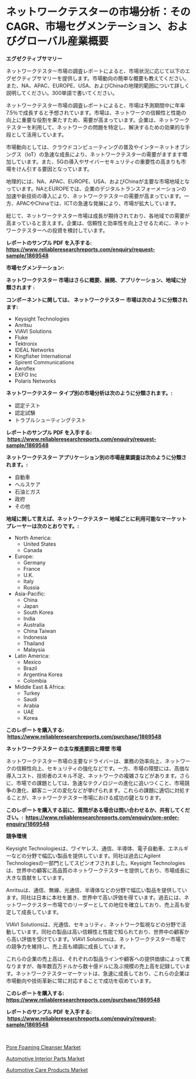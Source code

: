<p><h1>ネットワークテスターの市場分析：そのCAGR、市場セグメンテーション、およびグローバル産業概要</h1></p><p><strong>エグゼクティブサマリー</strong></p>
<p><p>ネットワークテスター市場の調査レポートによると、市場状況に応じて以下のエグゼクティブサマリーを提供します。市場動向の簡単な概要も教えてください。また、NA、APAC、EUROPE、USA、およびChinaの地理的範囲について詳しく説明してください。300単語で書いてください。</p><p>ネットワークテスター市場の調査レポートによると、市場は予測期間中に年率7.5％で成長すると予想されています。市場は、ネットワークの信頼性と性能の向上に重要な役割を果たすため、需要が高まっています。企業は、ネットワークテスターを利用して、ネットワークの問題を特定し、解決するための効果的な手段として活用しています。</p><p>市場動向としては、クラウドコンピューティングの普及やインターネットオブシングス（IoT）の急速な成長により、ネットワークテスターの需要がますます増加しています。また、5Gの導入やサイバーセキュリティの重要性の高まりも市場をけん引する要因となっています。</p><p>地理的には、NA、APAC、EUROPE、USA、およびChinaが主要な市場地域となっています。NAとEUROPEでは、企業のデジタルトランスフォーメーションの加速や新技術の導入により、ネットワークテスターの需要が高まっています。一方、APACやChinaでは、ICTの急速な発展により、市場が拡大しています。</p><p>総じて、ネットワークテスター市場は成長が期待されており、各地域での需要が高まっていると言えます。企業は、信頼性と効率性を向上させるために、ネットワークテスターへの投資を検討しています。</p></p>
<p><strong>レポートのサンプル PDF を入手する: <a href="https://www.reliableresearchreports.com/enquiry/request-sample/1869548">https://www.reliableresearchreports.com/enquiry/request-sample/1869548</a></strong></p>
<p><strong>市場セグメンテーション:</strong></p>
<p><strong> ネットワークテスター 市場はさらに概要、展開、アプリケーション、地域に分類されます :</strong></p>
<p><strong>コンポーネントに関しては、 ネットワークテスター 市場は次のように分類されます: &nbsp;</strong></p>
<p><ul><li>Keysight Technologies</li><li>Anritsu</li><li>VIAVI Solutions</li><li>Fluke</li><li>Tektronix</li><li>IDEAL Networks</li><li>Kingfisher International</li><li>Spirent Communications</li><li>Aeroflex</li><li>EXFO Inc</li><li>Polaris Networks</li></ul></p>
<p><strong> ネットワークテスター タイプ別の市場分析は次のように分類されます。:</strong></p>
<p><ul><li>認定テスト</li><li>認定試験</li><li>トラブルシューティングテスト</li></ul></p>
<p><strong>レポートのサンプル PDF を入手する: &nbsp;<a href="https://www.reliableresearchreports.com/enquiry/request-sample/1869548">https://www.reliableresearchreports.com/enquiry/request-sample/1869548</a></strong></p>
<p><strong> ネットワークテスター アプリケーション別の市場産業調査は次のように分類されます。:</strong></p>
<p><ul><li>自動車</li><li>ヘルスケア</li><li>石油とガス</li><li>政府</li><li>その他</li></ul></p>
<p><strong>地域に関して言えば、ネットワークテスター 地域ごとに利用可能なマーケットプレーヤーは次のとおりです。:</strong></p>
<p><ul>
    <li>
        North America:
        <ul>
            <li>United States</li>
            <li>Canada</li>
        </ul>
    </li>
    <li>
        Europe:
        <ul>
            <li>Germany</li>
            <li>France</li>
            <li>U.K.</li>
            <li>Italy</li>
            <li>Russia</li>
        </ul>
    </li>
    <li>
        Asia-Pacific:
        <ul>
            <li>China</li>
            <li>Japan</li>
            <li>South Korea</li>
            <li>India</li>
            <li>Australia</li>
            <li>China Taiwan</li>
            <li>Indonesia</li>
            <li>Thailand</li>
            <li>Malaysia</li>
        </ul>
    </li>
    <li>
        Latin America:
        <ul>
            <li>Mexico</li>
            <li>Brazil</li>
            <li>Argentina Korea</li>
            <li>Colombia</li>
        </ul>
    </li>
    <li>
        Middle East & Africa:
        <ul>
            <li>Turkey</li>
            <li>Saudi</li>
            <li>Arabia</li>
            <li>UAE</li>
            <li>Korea</li>
        </ul>
    </li>
    </ul></p>
<p><strong>このレポートを購入する: &nbsp;<a href="https://www.reliableresearchreports.com/purchase/1869548">https://www.reliableresearchreports.com/purchase/1869548</a></strong></p>
<p><strong>ネットワークテスター の主な推進要因と障壁 市場</strong></p>
<p><p>ネットワークテスター市場の主要なドライバーは、業務の効率向上、ネットワークの信頼性向上、セキュリティの強化などです。一方、市場の障壁には、高価な導入コスト、技術者のスキル不足、ネットワークの複雑さなどがあります。さらに、市場での課題としては、急速なテクノロジーの進化に追いつくこと、市場競争の激化、顧客ニーズの変化などが挙げられます。これらの課題に適切に対処することが、ネットワークテスター市場における成功の鍵となります。</p></p>
<p><strong>このレポートを購入する前に、質問がある場合は問い合わせるか、共有してください。:&nbsp; <a href="https://www.reliableresearchreports.com/enquiry/pre-order-enquiry/1869548">https://www.reliableresearchreports.com/enquiry/pre-order-enquiry/1869548</a></strong></p>
<p><strong>競争環境</strong></p>
<p><p>Keysight Technologiesは、ワイヤレス、通信、半導体、電子自動車、エネルギーなどの分野で幅広い製品を提供しています。同社は過去にAgilent Technologiesの一部門としてスピンオフされました。Keysight Technologiesは、世界中の顧客に高品質のネットワークテスターを提供しており、市場成長に大きな貢献をしています。</p><p>Anritsuは、通信、無線、光通信、半導体などの分野で幅広い製品を提供しています。同社は日本に本社を置き、世界中で高い評価を得ています。過去には、ネットワークテスター市場でのリーダーとしての地位を確立しており、売上高も安定して成長しています。</p><p>VIAVI Solutionsは、光通信、セキュリティ、ネットワーク監視などの分野で活動しています。同社の製品は高い信頼性と性能で知られており、世界中の顧客から高い評価を受けています。VIAVI Solutionsは、ネットワークテスター市場での競争力を維持し、売上高も順調に成長しています。</p><p>これらの企業の売上高は、それぞれの製品ラインや顧客への提供価値によって異なりますが、毎年数百万ドルから数十億ドルに及ぶ規模の売上高を記録しています。ネットワークテスターマーケットは、急速に成長しており、これらの企業は市場動向や技術革新に常に対応することで成功を収めています。</p></p>
<p><strong>このレポートを購入する: &nbsp; <a href="https://www.reliableresearchreports.com/purchase/1869548">https://www.reliableresearchreports.com/purchase/1869548</a></strong></p>
<p><strong>レポートのサンプル PDF を入手する: &nbsp;<a href="https://www.reliableresearchreports.com/enquiry/request-sample/1869548">https://www.reliableresearchreports.com/enquiry/request-sample/1869548</a></strong><strong></strong></p>
<p>&nbsp;</p>
<p><p><a href="https://github.com/Sherrillcrooksxa8i18ucf2m/Market-Research-Report-List-1/blob/main/pore-foaming-cleanser-market.md">Pore Foaming Cleanser Market</a></p><p><a href="https://lydian-appliance-61d.notion.site/Automotive-Interior-Parts-Market-Size-Focuses-on-Market-Dynamics-In-Depth-Analysis-and-Future-Proje-39c82df3ebb843b3916b35b4b0a39c33">Automotive Interior Parts Market</a></p><p><a href="https://forested-sushi-9b0.notion.site/Automotive-Care-Products-Market-Size-Focuses-on-Market-Dynamics-In-Depth-Analysis-and-Future-Projec-c0588dc8210140238cdef7d22f79eff9">Automotive Care Products Market</a></p></p>